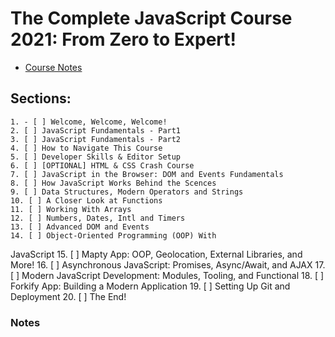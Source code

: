 # The Complete JavaScript Course 2021: From Zero to Expert!
- [Course Notes](#notes)
## Sections:
    1. - [ ] Welcome, Welcome, Welcome!
    2. [ ] JavaScript Fundamentals - Part1
    3. [ ] JavaScript Fundamentals - Part2
    4. [ ] How to Navigate This Course
    5. [ ] Developer Skills & Editor Setup
    6. [ ] [OPTIONAL] HTML & CSS Crash Course
    7. [ ] JavaScript in the Browser: DOM and Events Fundamentals
    8. [ ] How JavaScript Works Behind the Scences
    9. [ ] Data Structures, Modern Operators and Strings
    10. [ ] A Closer Look at Functions
    11. [ ] Working With Arrays
    12. [ ] Numbers, Dates, Intl and Timers
    13. [ ] Advanced DOM and Events
    14. [ ] Object-Oriented Programming (OOP) With
JavaScript
    15. [ ] Mapty App: OOP, Geolocation, External
Libraries, and More!
    16. [ ] Asynchronous JavaScript: Promises,
Async/Await, and AJAX
    17. [ ] Modern JavaScript Development: Modules,
Tooling, and Functional
    18. [ ] Forkify App: Building a Modern Application
    19. [ ] Setting Up Git and Deployment
    20. [ ] The End!
### Notes